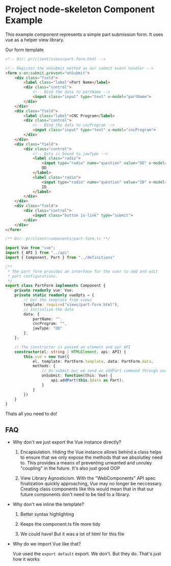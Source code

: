# Project node-skeleton Component Example

This example component represents a simple part submission form.
It uses vue as a helper view library.

Our form template
```html
<!-- Dir: pr/client/views/part-form.html -->

<!-- Register the onSubmit method as our submit event handler -->
<form v-on:submit.prevent="onSubmit">
    <div class="field">
        <label class="label">Part Name</label>
        <div class="control">
            <!-- Bind the data to partName -->
            <input class="input" type="text" v-model="partName">
        </div>
    </div>
    <div class="field">
        <label class="label">CNC Program</label>
        <div class="control">
            <!-- Bind the data to cncProgram -->
            <input class="input" type="text" v-model="cncProgram">
        </div>
    </div>
    <div class="field">
        <div class="control">
            <!-- Data is bound to jawType -->
            <label class="radio">
                <input type="radio" name="question" value="OD" v-model="jawType">
                OD
            </label>
            <label class="radio">
                <input type="radio" name="question" value="ID" v-model="jawType">
                ID
            </label>
        </div>
    </div>
    <div class="field">
        <div class="control">
            <input class="button is-link" type="submit">
        </div>
    </div>
</form>
```

```typescript
/** Dir: pr/client/components/part-form.ts **/

import Vue from "vue";
import { API } from "../api"
import { Component, Part } from "../definitions"

/**
 * The part form provides an interface for the user to add and edit
 * part configurations.
 */
export class PartForm implements Component {
    private readonly vue: Vue;
    private static readonly vueOpts = {
        // Get the template from views
        template: require("views/part-form.html"),
        // Initialize the data
        data: {
            partName: "".
            cncProgram: "",
            jawType: "OD"
        },
    };

    // The constructor is passed an element and our API
    constructor(el: string | HTMLElement, api: API) {
        this.vue = new Vue({
            el, template: PartForm.template, data: PartForm.data,
            methods: {
                // On submit our we send an addPart command through our API
                onSubmit: function(this: Vue) {
                    api.addPart(this.$data as Part);
                }
            }
        })
    }
}
```

Thats all you need to do!

## FAQ

- Why don't we just export the Vue instance directly?

    1. Encapsulation. Hiding the Vue instance allows behind a class helps to ensure
    that we only expose the methods that we absolutley need to. This provides a means
    of preventing unwanted and unruley "coupling" in the future. It's also just
    good OOP

    2. View Library Agnosticism. With the "WebComponents" API spec finalization quickly
    approaching, *Vue* may no longer be neccessary. Creating class components like this
    would mean that in that our future components don't need to be tied to a library.

- Why don't we inline the template?

    1. Better syntax highlighting

    2. Keeps the component.ts file more tidy

    3. We could have! But it was a lot of html for this file

- Why do we import Vue like that?

    Vue used the `export default` export. We don't. But they do. That's just how it works